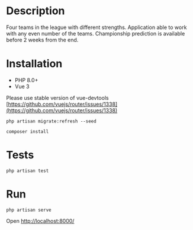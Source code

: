 # Description
Four teams in the league with different strengths. 
Application able to work with any even number of the teams.
Championship prediction is available before 2 weeks from the end.


# Installation
* PHP 8.0+
* Vue 3

Please use stable version of vue-devtools [https://github.com/vuejs/router/issues/1338](https://github.com/vuejs/router/issues/1338)

```php artisan migrate:refresh --seed``` 

```composer install``` 

# Tests

```php artisan test```

# Run
```php artisan serve```

Open [http://localhost:8000/](http://localhost:8000/)
